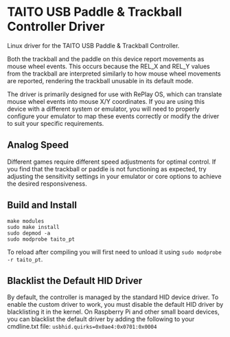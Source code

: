 # TAITO USB Paddle & Trackball Controller Driver
Linux driver for the TAITO USB Paddle & Trackball Controller.

Both the trackball and the paddle on this device report movements as mouse wheel events. This occurs because the REL_X and REL_Y values from the trackball are interpreted similarly to how mouse wheel movements are reported, rendering the trackball unusable in its default mode.

The driver is primarily designed for use with RePlay OS, which can translate mouse wheel events into mouse X/Y coordinates. If you are using this device with a different system or emulator, you will need to properly configure your emulator to map these events correctly or modify the driver to suit your specific requirements.

## Analog Speed

Different games require different speed adjustments for optimal control. If you find that the trackball or paddle is not functioning as expected, try adjusting the sensitivity settings in your emulator or core options to achieve the desired responsiveness.

## Build and Install

```shell
make modules
sudo make install
sudo depmod -a
sudo modprobe taito_pt
```

To reload after compiling you will first need to unload it using `sudo modprobe -r taito_pt`.

## Blacklist the Default HID Driver

By default, the controller is managed by the standard HID device driver. To enable the custom driver to work, you must disable the default HID driver by blacklisting it in the kernel. On Raspberry Pi and other small board devices, you can blacklist the default driver by adding the following to your cmdline.txt file:
`usbhid.quirks=0x0ae4:0x0701:0x0004`